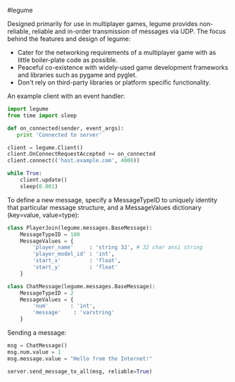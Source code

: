 #legume

Designed primarily for use in multiplayer games, legume provides non-reliable, reliable and in-order transmission of messages via UDP. The focus behind the features and design of legume:

  * Cater for the networking requirements of a multiplayer game with as little boiler-plate code as possible.
  * Peaceful co-existence with widely-used game development frameworks and libraries such as pygame and pyglet.
  * Don't rely on third-party libraries or platform specific functionality.

An example client with an event handler:
```python
import legume
from time import sleep

def on_connected(sender, event_args):
   print 'Connected to server'

client = legume.Client()
client.OnConnectRequestAccepted += on_connected
client.connect(('host.example.com', 4000))

while True:
    client.update()
    sleep(0.001)
```

To define a new message, specify a MessageTypeID to uniquely identity that particular message structure, and a MessageValues dictionary (key=value, value=type):
```python
class PlayerJoin(legume.messages.BaseMessage):
    MessageTypeID = 100
    MessageValues = {
        'player_name'     : 'string 32', # 32 char ansi string
        'player_model_id' : 'int',
        'start_x'         : 'float',
        'start_y'         : 'float'
    }

class ChatMessage(legume.messages.BaseMessage):
    MessageTypeID = 2
    MessageValues = {
        'num'       : 'int',
        'message'    : 'varstring'
    }
```

Sending a message:
```python
msg = ChatMessage()
msg.num.value = 1
msg.message.value = "Hello from the Internet!"

server.send_message_to_all(msg, reliable=True)
```
